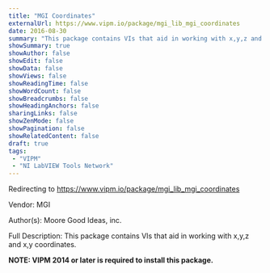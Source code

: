 ```yaml
---
title: "MGI Coordinates"
externalUrl: https://www.vipm.io/package/mgi_lib_mgi_coordinates
date: 2016-08-30
summary: "This package contains VIs that aid in working with x,y,z and x,y coordinates."
showSummary: true
showAuthor: false
showEdit: false
showData: false
showViews: false
showReadingTime: false
showWordCount: false
showBreadcrumbs: false
showHeadingAnchors: false
sharingLinks: false
showZenMode: false
showPagination: false
showRelatedContent: false
draft: true
tags:
 - "VIPM"
 - "NI LabVIEW Tools Network"
---
```


Redirecting to https://www.vipm.io/package/mgi_lib_mgi_coordinates

Vendor: MGI

Author(s): Moore Good Ideas, inc.
 
Full Description:
This package contains VIs that aid in working with x,y,z and x,y coordinates.

**NOTE:  VIPM 2014 or later  is required to install this package.**